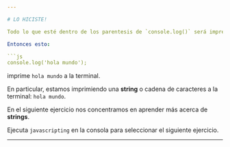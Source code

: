 ```yaml
---

# LO HICISTE!

Todo lo que esté dentro de los parentesis de `console.log()` será impreso a la terminal.

Entonces esto: 

```js
console.log('hola mundo');
```

imprime `hola mundo` a la terminal.

En particular, estamos imprimiendo una **string** o cadena de caracteres a la terminal: `hola mundo`.

En el siguiente ejercicio nos concentramos en aprender más acerca de **strings**.

Ejecuta `javascripting` en la consola para seleccionar el siguiente ejercicio.

---
```

